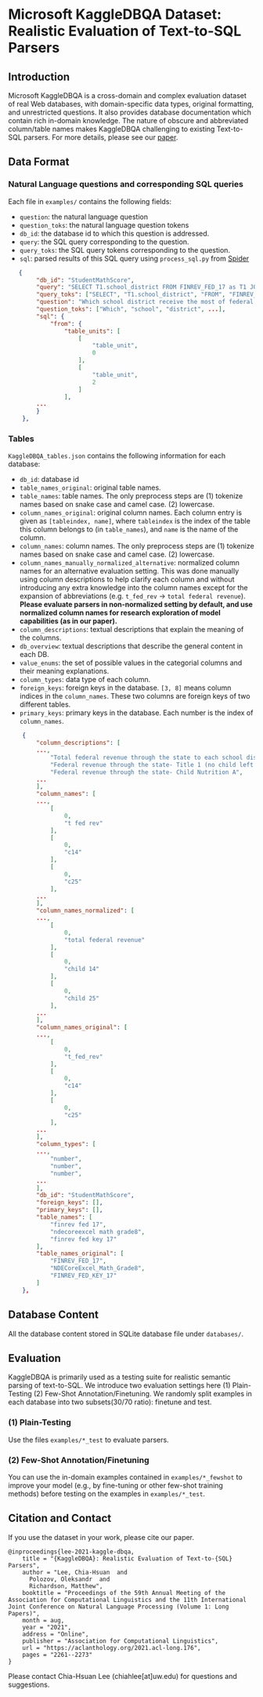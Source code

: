 # Microsoft KaggleDBQA Dataset: Realistic Evaluation of Text-to-SQL Parsers


## Introduction
Microsoft KaggleDBQA is a cross-domain and complex evaluation dataset of real Web databases, with domain-specific data types, original formatting, and unrestricted questions. It also provides database documentation which contain rich in-domain knowledge. The nature of obscure and abbreviated column/table names makes KaggleDBQA challenging to existing Text-to-SQL parsers. For more details, please see our [paper](https://arxiv.org/abs/2106.11455).

## Data Format

### Natural Language questions and corresponding SQL queries
Each file in `examples/` contains the following fields:
- `question`: the natural language question
- `question_toks`: the natural language question tokens
- `db_id`: the database id to which this question is addressed.
- `query`: the SQL query corresponding to the question. 
- `query_toks`: the SQL query tokens corresponding to the question. 
- `sql`: parsed results of this SQL query using `process_sql.py` from [Spider](https://github.com/taoyds/spider/blob/master/process_sql.py)

``` json
   {
        "db_id": "StudentMathScore",
        "query": "SELECT T1.school_district FROM FINREV_FED_17 as T1 JOIN FINREV_FED_KEY_17 as T2 ON T1.state_code = T2.state_code WHERE T2.state = \"Wisconsin\" ORDER BY T1.t_fed_rev DESC LIMIT 1",
        "query_toks": ["SELECT", "T1.school_district", "FROM", "FINREV_FED_17", ...],
        "question": "Which school district receive the most of federal revenue through state in Wisconsin?",
        "question_toks": ["Which", "school", "district", ...],
        "sql": {
            "from": {
                "table_units": [
                    [
                        "table_unit",
                        0
                    ],
                    [
                        "table_unit",
                        2
                    ]
                ],
        ...
        }
    },
```



### Tables
`KaggleDBQA_tables.json` contains the following information for each database:
- `db_id`: database id
- `table_names_original`: original table names.
- `table_names`: table names. The only preprocess steps are (1) tokenize names based on snake case and camel case. (2) lowercase. 
- `column_names_original`: original column names. Each column entry is given as `[tableindex, name]`, where `tableindex` is the index of the table this column belongs to (in `table_names`), and `name` is the name of the column. 
- `column_names`: column names. The only preprocess steps are (1) tokenize names based on snake case and camel case. (2) lowercase.
- `column_names_manually_normalized_alternative`: normalized column names for an alternative evaluation setting.  This was done manually using column descriptions to help clarify each column and without introducing any extra knowledge into the column names except for the expansion of abbreviations (e.g. `t_fed_rev` -> `total federal revenue`). **Please evaluate parsers in non-normalized setting by default, and use normalized column names for research exploration of model capabilities (as in our paper).**
- `column_descriptions`: textual descriptions that explain the meaning of the columns.
- `db_overview`: textual descriptions that describe the general content in each DB.
- `value_enums`: the set of possible values in the categorial columns and their meaning explanations.
- `column_types`: data type of each column.
- `foreign_keys`: foreign keys in the database. `[3, 8]` means column indices in the `column_names`. These two columns are foreign keys of two different tables.
- `primary_keys`: primary keys in the database. Each number is the index of `column_names`.

``` json
    {
        "column_descriptions": [
        ...,
            "Total federal revenue through the state to each school district.",
            "Federal revenue through the state- Title 1 (no child left behind act).",
            "Federal revenue through the state- Child Nutrition A",
        ...
        ],
        "column_names": [
        ...,
            [
                0,
                "t fed rev"
            ],
            [
                0,
                "c14"
            ],
            [
                0,
                "c25"
            ],
        ...
        ],
        "column_names_normalized": [
        ...,
            [
                0,
                "total federal revenue"
            ],
            [
                0,
                "child 14"
            ],
            [
                0,
                "child 25"
            ],
        ...
        ],
        "column_names_original": [
        ...,
            [
                0,
                "t_fed_rev"
            ],
            [
                0,
                "c14"
            ],
            [
                0,
                "c25"
            ],
        ...
        ],
        "column_types": [
        ...,
            "number",
            "number",
            "number",
        ...
        ],
        "db_id": "StudentMathScore",
        "foreign_keys": [],
        "primary_keys": [],
        "table_names": [
            "finrev fed 17",
            "ndecoreexcel math grade8",
            "finrev fed key 17"
        ],
        "table_names_original": [
            "FINREV_FED_17",
            "NDECoreExcel_Math_Grade8",
            "FINREV_FED_KEY_17"
        ]
    },
```




## Database Content
All the database content stored in SQLite database file under `databases/`.


## Evaluation
KaggleDBQA is primarily used as a testing suite for realistic semantic parsing of text-to-SQL.
We introduce two evaluation settings here (1) Plain-Testing (2) Few-Shot Annotation/Finetuning.
We randomly split examples in each database into two subsets(30/70 ratio): finetune and test.

### (1) Plain-Testing
Use the files `examples/*_test` to evaluate parsers.

### (2) Few-Shot Annotation/Finetuning
You can use the in-domain examples contained in `examples/*_fewshot` to improve your model (e.g., by fine-tuning or
other few-shot training methods) before testing on the examples in `examples/*_test`.

## Citation and Contact
If you use the dataset in your work, please cite our paper.

```
@inproceedings{lee-2021-kaggle-dbqa,
    title = "{KaggleDBQA}: Realistic Evaluation of Text-to-{SQL} Parsers",
    author = "Lee, Chia-Hsuan  and
      Polozov, Oleksandr  and
      Richardson, Matthew",
    booktitle = "Proceedings of the 59th Annual Meeting of the Association for Computational Linguistics and the 11th International Joint Conference on Natural Language Processing (Volume 1: Long Papers)",
    month = aug,
    year = "2021",
    address = "Online",
    publisher = "Association for Computational Linguistics",
    url = "https://aclanthology.org/2021.acl-long.176",
    pages = "2261--2273"
}
```

Please contact Chia-Hsuan Lee (chiahlee[at]uw.edu) for questions and suggestions.
